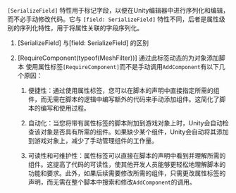 `[SerializeField]` 特性用于标记字段，以便在Unity编辑器中进行序列化和编辑，而不必手动修改代码。它与 `[field: SerializeField]` 特性不同，后者是属性级别的序列化特性，用于将属性关联的字段序列化。
1. [SerializeField] 与[field: SerializeField] 的区别
2. 
	[RequireComponent(typeof(MeshFilter))] 通过此标签动态的为对象添加脚本
		使用属性标签`[RequireComponent]`而不是手动调用`AddComponent`有以下几个原因：

	1. 便捷性：通过使用属性标签，您可以在脚本的声明中直接指定所需的组件，而无需在脚本的逻辑中编写额外的代码来手动添加组件。这简化了脚本的编写和使用过程。
    
	2. 自动化：当您将带有属性标签的脚本附加到游戏对象上时，Unity会自动检查该对象是否具有所需的组件。如果缺少某个组件，Unity会自动将其添加到游戏对象上，减少了手动管理组件的工作量。
    
	3. 可读性和可维护性：属性标签可以直接在脚本的声明中看到并理解所需的组件。这提高了代码的可读性，使其他开发人员能够更轻松地理解脚本的功能和要求。此外，如果后续需要修改所需的组件，只需更改属性标签的声明，而无需在整个脚本中搜索和修改`AddComponent`的调用。

